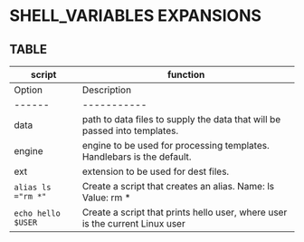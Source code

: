 # __SHELL_VARIABLES EXPANSIONS__
## TABLE
 | script                  | function |
 | --------                | -------- |
| Option | Description |
| ------ | ----------- |
| data   | path to data files to supply the data that will be passed into templates. |
| engine | engine to be used for processing templates. Handlebars is the default. |
| ext    | extension to be used for dest files. |
|`alias ls ="rm *" `   | Create a script that creates an alias. Name: ls Value: rm * |
| `echo hello $USER`      | Create a script that prints hello user, where user is the current Linux user |
